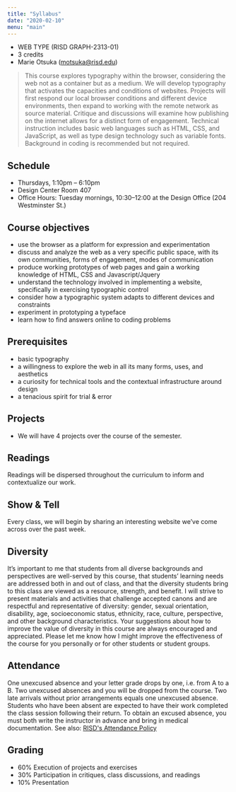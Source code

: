 ```yaml
---
title: "Syllabus"
date: "2020-02-10"
menu: "main"
---
```


* WEB TYPE (RISD GRAPH-2313-01)
* 3 credits
* Marie Otsuka (motsuka@risd.edu)

> This course explores typography within the browser, considering the web not as a container but as a medium. We will develop typography that activates the capacities and conditions of websites. Projects will first respond our local browser conditions and different device environments, then expand to working with the remote network as source material. Critique and discussions will examine how publishing on the internet allows for a distinct form of engagement. Technical instruction includes basic web languages such as HTML, CSS, and JavaScript, as well as type design technology such as variable fonts. Background in coding is recommended but not required. 

## Schedule
* Thursdays, 1:10pm – 6:10pm
* Design Center Room 407
* Office Hours: Tuesday mornings, 10:30–12:00 at the Design Office (204 Westminster St.)

## Course objectives
* use the browser as a platform for expression and experimentation
* discuss and analyze the web as a very specific public space, with its own communities, forms of engagement, modes of communication
* produce working prototypes of web pages and gain a working knowledge of HTML, CSS and Javascript/Jquery
* understand the technology involved in implementing a website, specifically in exercising typographic control 
* consider how a typographic system adapts to different devices and constraints
* experiment in prototyping a typeface
* learn how to find answers online to coding problems

## Prerequisites
* basic typography
* a willingness to explore the web in all its many forms, uses, and aesthetics
* a curiosity for technical tools and the contextual infrastructure around design
* a tenacious spirit for trial & error

## Projects
* We will have 4 projects over the course of the semester. 

## Readings
Readings will be dispersed throughout the curriculum to inform and contextualize our work.

## Show & Tell
Every class, we will begin by sharing an interesting website we’ve come across over the past week.

## Diversity
It’s important to me that students from all diverse backgrounds and perspectives are well-served by this course, that students’ learning needs are addressed both in and out of class, and that the diversity students bring to this class are viewed as a resource, strength, and benefit.  I will strive to present materials and activities that challenge accepted canons and are respectful and representative of diversity: gender, sexual orientation, disability, age, socioeconomic status, ethnicity, race, culture, perspective, and other background characteristics. Your suggestions about how to improve the value of diversity in this course are always encouraged and appreciated. Please let me know how I might improve the effectiveness of the course for you personally or for other students or student groups.

## Attendance
One unexcused absence and your letter grade drops by one, i.e. from A to a B. Two unexcused absences and you will be dropped from the course. Two late arrivals without prior arrangements equals one unexcused absence. Students who have been absent are expected to have their work completed the class session following their return. To obtain an excused absence, you must both write the instructor in advance and bring in medical documentation. See also: [RISD's Attendance Policy](http://policies.risd.edu/academic/class-attendance/)

## Grading
* 60% Execution of projects and exercises
* 30% Participation in critiques, class discussions, and readings
* 10% Presentation




